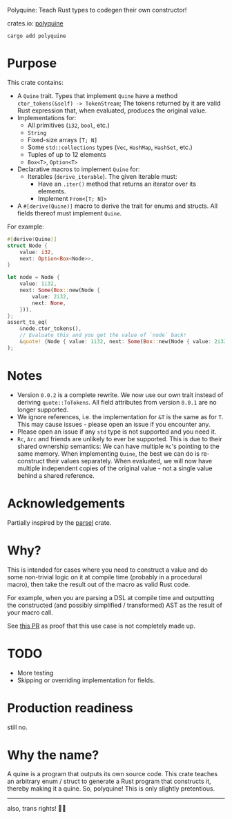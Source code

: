 Polyquine: Teach Rust types to codegen their own constructor!

crates.io: [polyquine](https://crates.io/crates/polyquine)

```
cargo add polyquine
```

# Purpose

This crate contains:
- A `Quine` trait. Types that implement `Quine` have a method `ctor_tokens(&self) -> TokenStream`;
  The tokens returned by it are valid Rust expression that, when evaluated, produces the original value.
- Implementations for:
  - All primitives (`i32`, `bool`, etc.)
  - `String`
  - Fixed-size arrays `[T; N]`
  - Some `std::collections` types (`Vec`, `HashMap`, `HashSet`, etc.)
  - Tuples of up to 12 elements
  - `Box<T>`, `Option<T>`
- Declarative macros to implement `Quine` for:
  - Iterables (`derive_iterable`).
    The given iterable must:
    - Have an `.iter()` method that returns an iterator over its elements.
    - Implement `From<[T; N]>`
- A `#[derive(Quine)]` macro to derive the trait for enums and structs.
  All fields thereof must implement `Quine`.

For example:

```rust
#[derive(Quine)]
struct Node {
    value: i32,
    next: Option<Box<Node>>,
}

let node = Node {
    value: 1i32,
    next: Some(Box::new(Node {
        value: 2i32,
        next: None,
    })),
};
assert_ts_eq(
    &node.ctor_tokens(),
    // Evaluate this and you get the value of `node` back!
    &quote! {Node { value: 1i32, next: Some(Box::new(Node { value: 2i32, next: None })) }},
);
```

# Notes

- Version `0.0.2` is a complete rewrite.
  We now use our own trait instead of deriving `quote::ToTokens`.
  All field attributes from version `0.0.1` are no longer supported.
- We ignore references, i.e. the implementation for `&T` is the same as for `T`.
  This may cause issues - please open an issue if you encounter any.
- Please open an issue if any `std` type is not supported and you need it.
- `Rc`, `Arc` and friends are unlikely to ever be supported.
  This is due to their shared ownership semantics:
  We can have multiple `Rc`'s pointing to the same memory.
  When implementing `Quine`, the best we can do is re-construct their values separately.
  When evaluated, we will now have multiple independent copies of the original value - not a single value behind a shared reference.

# Acknowledgements

Partially inspired by the [parsel](https://github.com/H2CO3/parsel/blob/master/parsel_derive/src/to_tokens.rs) crate.

# Why?

This is intended for cases where you need to construct a value and do some non-trivial logic on it at compile time (probably in a procedural macro), then take the result out of the macro as valid Rust code.

For example, when you are parsing a DSL at compile time and outputting the constructed (and possibly simplified / transformed) AST as the result of your macro call.

See [this PR](https://github.com/conjure-cp/conjure-oxide/pull/710) as proof that this use case is not completely made up.

# TODO

- More testing
- Skipping or overriding implementation for fields.

# Production readiness

still no.

# Why the name?

A quine is a program that outputs its own source code.
This crate teaches an arbitrary enum / struct to generate a Rust program that constructs it, thereby making it a quine.
So, polyquine! This is only slightly pretentious.

---



also, trans rights! 🏳️‍⚧️
